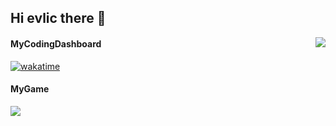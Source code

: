 ## Hi evlic there 👋

<!--
**evlic/evlic** is a ✨ _special_ ✨ repository because its `README.md` (this file) appears on your GitHub profile.

Here are some ideas to get you started:

- 🔭 I’m currently working on ...
- 🌱 I’m currently learning ...
- 👯 I’m looking to collaborate on ...
- 🤔 I’m looking for help with ...
- 💬 Ask me about ...
- 📫 How to reach me: ...
- 😄 Pronouns: ...
- ⚡ Fun fact: ...
-->


<img align=right src="https://github-readme-stats.vercel.app/api?username=evlic&theme=dark">

#### MyCodingDashboard
[![wakatime](https://wakatime.com/badge/user/d9f55687-1fce-4083-8cda-b582dac59cb6.svg)](https://wakatime.com/@d9f55687-1fce-4083-8cda-b582dac59cb6)
<!--START_SECTION:waka-->
<!--END_SECTION:waka-->


#### MyGame
![](https://img.shields.io/badge/-Nintendo%20Switch-e60012?style=flat-square&logo=nintendo%20switch&logoColor=ffffff)
